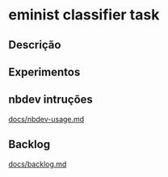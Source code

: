 # eminist classifier task

## Descrição

## Experimentos

## nbdev intruções

[docs/nbdev-usage.md](docs/nbdev-usage.md)

## Backlog

[docs/backlog.md](docs/backlog.md)

